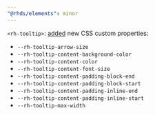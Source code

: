 ```yaml
---
"@rhds/elements": minor
---
```

`<rh-tooltip>`: [added][commit] new CSS custom properties:

- `--rh-tooltip-arrow-size`
- `--rh-tooltip-content-background-color`
- `--rh-tooltip-content-color`
- `--rh-tooltip-content-font-size`
- `--rh-tooltip-content-padding-block-end`
- `--rh-tooltip-content-padding-block-start`
- `--rh-tooltip-content-padding-inline-end`
- `--rh-tooltip-content-padding-inline-start`
- `--rh-tooltip-max-width`

[commit]: https://github.com/RedHat-UX/red-hat-design-system/commit/b2e607bd99f9ff879295b8d6a86d82e353f0ac9a
